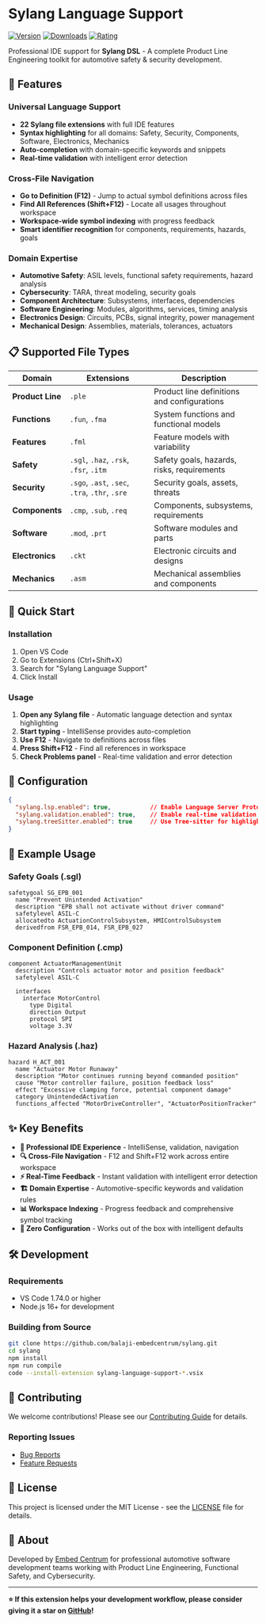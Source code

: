 # Sylang Language Support

[![Version](https://img.shields.io/vscode-marketplace/v/balaji-embedcentrum.sylang-language-support.svg)](https://marketplace.visualstudio.com/items?itemName=balaji-embedcentrum.sylang-language-support)
[![Downloads](https://img.shields.io/vscode-marketplace/d/balaji-embedcentrum.sylang-language-support.svg)](https://marketplace.visualstudio.com/items?itemName=balaji-embedcentrum.sylang-language-support)
[![Rating](https://img.shields.io/vscode-marketplace/r/balaji-embedcentrum.sylang-language-support.svg)](https://marketplace.visualstudio.com/items?itemName=balaji-embedcentrum.sylang-language-support)

Professional IDE support for **Sylang DSL** - A complete Product Line Engineering toolkit for automotive safety & security development.

## 🚀 **Features**

### **Universal Language Support**
- **22 Sylang file extensions** with full IDE features
- **Syntax highlighting** for all domains: Safety, Security, Components, Software, Electronics, Mechanics
- **Auto-completion** with domain-specific keywords and snippets
- **Real-time validation** with intelligent error detection

### **Cross-File Navigation**
- **Go to Definition (F12)** - Jump to actual symbol definitions across files
- **Find All References (Shift+F12)** - Locate all usages throughout workspace  
- **Workspace-wide symbol indexing** with progress feedback
- **Smart identifier recognition** for components, requirements, hazards, goals

### **Domain Expertise**
- **Automotive Safety**: ASIL levels, functional safety requirements, hazard analysis
- **Cybersecurity**: TARA, threat modeling, security goals  
- **Component Architecture**: Subsystems, interfaces, dependencies
- **Software Engineering**: Modules, algorithms, services, timing analysis
- **Electronics Design**: Circuits, PCBs, signal integrity, power management
- **Mechanical Design**: Assemblies, materials, tolerances, actuators

## 📋 **Supported File Types**

| Domain | Extensions | Description |
|--------|------------|-------------|
| **Product Line** | `.ple` | Product line definitions and configurations |
| **Functions** | `.fun`, `.fma` | System functions and functional models |
| **Features** | `.fml` | Feature models with variability |
| **Safety** | `.sgl`, `.haz`, `.rsk`, `.fsr`, `.itm` | Safety goals, hazards, risks, requirements |
| **Security** | `.sgo`, `.ast`, `.sec`, `.tra`, `.thr`, `.sre` | Security goals, assets, threats |
| **Components** | `.cmp`, `.sub`, `.req` | Components, subsystems, requirements |
| **Software** | `.mod`, `.prt` | Software modules and parts |
| **Electronics** | `.ckt` | Electronic circuits and designs |
| **Mechanics** | `.asm` | Mechanical assemblies and components |

## 🎯 **Quick Start**

### **Installation**
1. Open VS Code
2. Go to Extensions (Ctrl+Shift+X)
3. Search for "Sylang Language Support"
4. Click Install

### **Usage**
1. **Open any Sylang file** - Automatic language detection and syntax highlighting
2. **Start typing** - IntelliSense provides auto-completion
3. **Use F12** - Navigate to definitions across files
4. **Press Shift+F12** - Find all references in workspace
5. **Check Problems panel** - Real-time validation and error detection

## 🔧 **Configuration**

```json
{
  "sylang.lsp.enabled": true,           // Enable Language Server Protocol
  "sylang.validation.enabled": true,    // Enable real-time validation  
  "sylang.treeSitter.enabled": true     // Use Tree-sitter for highlighting
}
```

## 📝 **Example Usage**

### **Safety Goals (.sgl)**
```sylang
safetygoal SG_EPB_001
  name "Prevent Unintended Activation"
  description "EPB shall not activate without driver command"
  safetylevel ASIL-C
  allocatedto ActuationControlSubsystem, HMIControlSubsystem
  derivedfrom FSR_EPB_014, FSR_EPB_027
```

### **Component Definition (.cmp)**
```sylang
component ActuatorManagementUnit
  description "Controls actuator motor and position feedback"
  safetylevel ASIL-C
  
  interfaces
    interface MotorControl
      type Digital
      direction Output
      protocol SPI
      voltage 3.3V
```

### **Hazard Analysis (.haz)**
```sylang
hazard H_ACT_001
  name "Actuator Motor Runaway"
  description "Motor continues running beyond commanded position"
  cause "Motor controller failure, position feedback loss"
  effect "Excessive clamping force, potential component damage"
  category UnintendedActivation
  functions_affected "MotorDriveController", "ActuatorPositionTracker"
```

## ✨ **Key Benefits**

- **🎯 Professional IDE Experience** - IntelliSense, validation, navigation
- **🔍 Cross-File Navigation** - F12 and Shift+F12 work across entire workspace
- **⚡ Real-Time Feedback** - Instant validation with intelligent error detection
- **🏗️ Domain Expertise** - Automotive-specific keywords and validation rules
- **📊 Workspace Indexing** - Progress feedback and comprehensive symbol tracking
- **🔧 Zero Configuration** - Works out of the box with intelligent defaults

## 🛠️ **Development**

### **Requirements**
- VS Code 1.74.0 or higher
- Node.js 16+ for development

### **Building from Source**
```bash
git clone https://github.com/balaji-embedcentrum/sylang.git
cd sylang
npm install
npm run compile
code --install-extension sylang-language-support-*.vsix
```

## 🤝 **Contributing**

We welcome contributions! Please see our [Contributing Guide](https://github.com/balaji-embedcentrum/sylang/blob/main/CONTRIBUTING.md) for details.

### **Reporting Issues**
- [Bug Reports](https://github.com/balaji-embedcentrum/sylang/issues/new?template=bug_report.md)
- [Feature Requests](https://github.com/balaji-embedcentrum/sylang/issues/new?template=feature_request.md)

## 📄 **License**

This project is licensed under the MIT License - see the [LICENSE](LICENSE) file for details.

## 🏢 **About**

Developed by [Embed Centrum](https://github.com/balaji-embedcentrum) for professional automotive software development teams working with Product Line Engineering, Functional Safety, and Cybersecurity.

---

**⭐ If this extension helps your development workflow, please consider giving it a star on [GitHub](https://github.com/balaji-embedcentrum/sylang)!** 